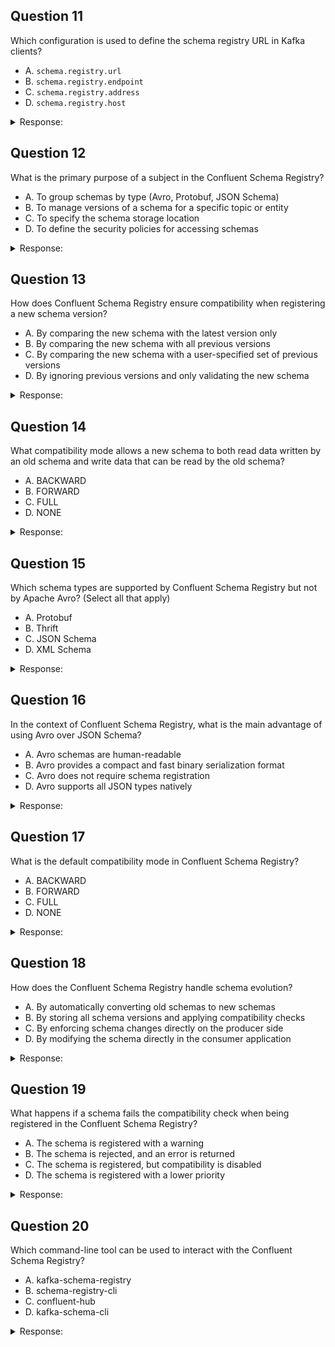 ## Question 11

Which configuration is used to define the schema registry URL in Kafka clients?

- A. `schema.registry.url`
- B. `schema.registry.endpoint`
- C. `schema.registry.address`
- D. `schema.registry.host`

<details>
<summary>Response:</summary> 

**Explanation:**
The configuration `schema.registry.url` is used to specify the URL of the Confluent Schema Registry in Kafka clients. This URL is necessary for the clients to connect to the Schema Registry and retrieve the schemas.

- Options B, C, and D are incorrect as these are not the correct configuration properties for setting the schema registry URL in Kafka clients.

**Answer:** A

</details>

## Question 12

What is the primary purpose of a subject in the Confluent Schema Registry?

- A. To group schemas by type (Avro, Protobuf, JSON Schema)
- B. To manage versions of a schema for a specific topic or entity
- C. To specify the schema storage location
- D. To define the security policies for accessing schemas

<details>
<summary>Response:</summary> 

**Explanation:**
In the Confluent Schema Registry, a subject is used to manage versions of a schema for a specific topic or entity. It groups schemas together under a common name, and each schema can have multiple versions within that subject.

- Options A, C, and D are incorrect because subjects are specifically for managing schema versions rather than grouping by type, specifying storage locations, or defining security policies.

**Answer:** B

</details>

## Question 13

How does Confluent Schema Registry ensure compatibility when registering a new schema version?

- A. By comparing the new schema with the latest version only
- B. By comparing the new schema with all previous versions
- C. By comparing the new schema with a user-specified set of previous versions
- D. By ignoring previous versions and only validating the new schema

<details>
<summary>Response:</summary> 

**Explanation:**
Confluent Schema Registry ensures compatibility by comparing the new schema with the latest version only. The compatibility check depends on the compatibility mode set for the subject (e.g., BACKWARD, FORWARD, FULL).

- Options B, C, and D are incorrect because the registry typically compares the new schema against the latest version only, not all previous versions or a user-specified set.

**Answer:** A

</details>

## Question 14

What compatibility mode allows a new schema to both read data written by an old schema and write data that can be read by the old schema?

- A. BACKWARD
- B. FORWARD
- C. FULL
- D. NONE

<details>
<summary>Response:</summary> 

**Explanation:**
The FULL compatibility mode allows a new schema to both read data written by an old schema (backward compatibility) and write data that can be read by the old schema (forward compatibility).

- Options A and B are incorrect because BACKWARD only ensures backward compatibility and FORWARD only ensures forward compatibility. Option D (NONE) disables compatibility checks.

**Answer:** C

</details>

## Question 15

Which schema types are supported by Confluent Schema Registry but not by Apache Avro? (Select all that apply)

- A. Protobuf
- B. Thrift
- C. JSON Schema
- D. XML Schema

<details>
<summary>Response:</summary> 

**Explanation:**
Confluent Schema Registry supports Protobuf and JSON Schema in addition to Avro. Apache Avro natively supports only Avro schemas.

- Options B and D are incorrect as Thrift and XML Schema are not supported by the Schema Registry. Option A is supported by both, but JSON Schema is a type specifically supported by the Schema Registry and not by Apache Avro.

**Answer:** C,A

</details>

## Question 16

In the context of Confluent Schema Registry, what is the main advantage of using Avro over JSON Schema?

- A. Avro schemas are human-readable
- B. Avro provides a compact and fast binary serialization format
- C. Avro does not require schema registration
- D. Avro supports all JSON types natively

<details>
<summary>Response:</summary> 

**Explanation:**
The main advantage of using Avro over JSON Schema is that Avro provides a compact and fast binary serialization format, which is efficient for data storage and transfer.

- Options A and C are incorrect because while Avro schemas can be human-readable, the main advantage is their compactness and speed. Avro does require schema registration. Option D is incorrect as JSON Schema supports JSON types natively, not Avro.

**Answer:** B

</details>

## Question 17

What is the default compatibility mode in Confluent Schema Registry?

- A. BACKWARD
- B. FORWARD
- C. FULL
- D. NONE

<details>
<summary>Response:</summary> 

**Explanation:**
The default compatibility mode in Confluent Schema Registry is BACKWARD. This mode ensures that new schemas can read data produced with earlier versions of the schema.

- Options B, C, and D are incorrect because FORWARD and FULL are not the default modes, and NONE disables compatibility checks.

**Answer:** A

</details>

## Question 18

How does the Confluent Schema Registry handle schema evolution?

- A. By automatically converting old schemas to new schemas
- B. By storing all schema versions and applying compatibility checks
- C. By enforcing schema changes directly on the producer side
- D. By modifying the schema directly in the consumer application

<details>
<summary>Response:</summary> 

**Explanation:**
The Confluent Schema Registry handles schema evolution by storing all schema versions and applying compatibility checks to ensure that new schema versions are compatible with previous versions according to the configured compatibility mode.

- Options A, C, and D are incorrect because the registry does not automatically convert schemas or enforce changes directly on the producer or consumer sides.

**Answer:** B

</details>

## Question 19

What happens if a schema fails the compatibility check when being registered in the Confluent Schema Registry?

- A. The schema is registered with a warning
- B. The schema is rejected, and an error is returned
- C. The schema is registered, but compatibility is disabled
- D. The schema is registered with a lower priority

<details>
<summary>Response:</summary> 

**Explanation:**
If a schema fails the compatibility check when being registered in the Confluent Schema Registry, the schema is rejected, and an error is returned. The schema cannot be registered until it passes the compatibility check.

- Options A, C, and D are incorrect because the registry does not register schemas that fail compatibility checks under any conditions.

**Answer:** B

</details>

## Question 20

Which command-line tool can be used to interact with the Confluent Schema Registry?

- A. kafka-schema-registry
- B. schema-registry-cli
- C. confluent-hub
- D. kafka-schema-cli

<details>
<summary>Response:</summary> 

**Explanation:**
The command-line tool `schema-registry-cli` can be used to interact with the Confluent Schema Registry, allowing users to manage schemas, subjects, and compatibility settings.

- Options A, C, and D are incorrect because they refer to tools that do not interact with the Schema Registry in this manner.

**Answer:** B

</details>

